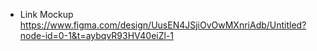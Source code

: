 * Link Mockup
  https://www.figma.com/design/UusEN4JSjiOvOwMXnriAdb/Untitled?node-id=0-1&t=aybqvR93HV40eiZl-1